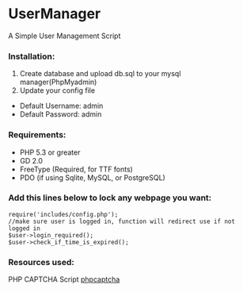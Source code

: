 # UserManager
A Simple User Management Script

### Installation:
1. Create database and upload db.sql to your mysql manager(PhpMyadmin)
2. Update your config file
  * Default Username: admin
  * Default Password: admin

### Requirements:
* PHP 5.3 or greater
* GD 2.0
* FreeType (Required, for TTF fonts)
* PDO (if using Sqlite, MySQL, or PostgreSQL)

### Add this lines below to lock any webpage you want:

    require('includes/config.php'); 
    //make sure user is logged in, function will redirect use if not logged in
    $user->login_required();
    $user->check_if_time_is_expired();

	
### Resources used:

PHP CAPTCHA Script [phpcaptcha](http://www.phpcaptcha.org) 